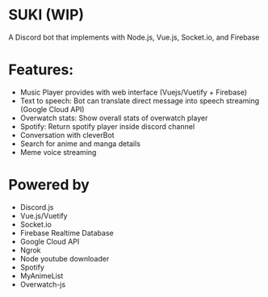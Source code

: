 # SUKI (WIP)
A Discord bot that implements with Node.js, Vue.js, Socket.io, and Firebase

# Features: 
* Music Player provides with web interface (Vuejs/Vuetify + Firebase)
* Text to speech: Bot can translate direct message into speech streaming (Google Cloud API)
* Overwatch stats: Show overall stats of overwatch player
* Spotify: Return spotify player inside discord channel
* Conversation with cleverBot
* Search for anime and manga details 
* Meme voice streaming

# Powered by
* Discord.js
* Vue.js/Vuetify
* Socket.io
* Firebase Realtime Database
* Google Cloud API
* Ngrok
* Node youtube downloader
* Spotify
* MyAnimeList
* Overwatch-js
